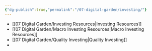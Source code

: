 ```yaml
---
{"dg-publish":true,"permalink":"/07-digital-garden/investing/"}
---
```


- [[07 Digital Garden/Investing Resources\|Investing Resources]]
- [[07 Digital Garden/Macro Investing Resources\|Macro Investing Resources]]
- [[07 Digital Garden/Quality Investing\|Quality Investing]]
- 
